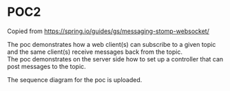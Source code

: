 # POC2
Copied from https://spring.io/guides/gs/messaging-stomp-websocket/

The poc demonstrates how a web client(s) can subscribe to a given topic and the same client(s) receive messages back from the topic.  
The poc demonstrates on the server side how to set up a controller that can post messages to the topic.  

The sequence diagram for the poc is uploaded.



